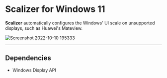 # Scalizer for Windows 11
**Scalizer** automatically configures the Windows' UI scale on unsupported displays, such as Huawei's Mateview.

![Screenshot 2022-10-10 195333](https://user-images.githubusercontent.com/35755386/194969393-7879708c-0fe6-40bc-8717-a1a71035eabf.png)

---

## Dependencies
- Windows Display API



